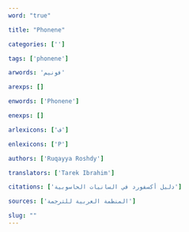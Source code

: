 ```yaml
---
word: "true"

title: "Phonene"

categories: ['']

tags: ['phonene']

arwords: 'فونيم'

arexps: []

enwords: ['Phonene']

enexps: []

arlexicons: ['ف']

enlexicons: ['P']

authors: ['Ruqayya Roshdy']

translators: ['Tarek Ibrahim']

citations: ['دليل أكسفورد في السانيات الحاسوبية']

sources: ['المنظمة العربية للترجمة']

slug: ""
---
```

